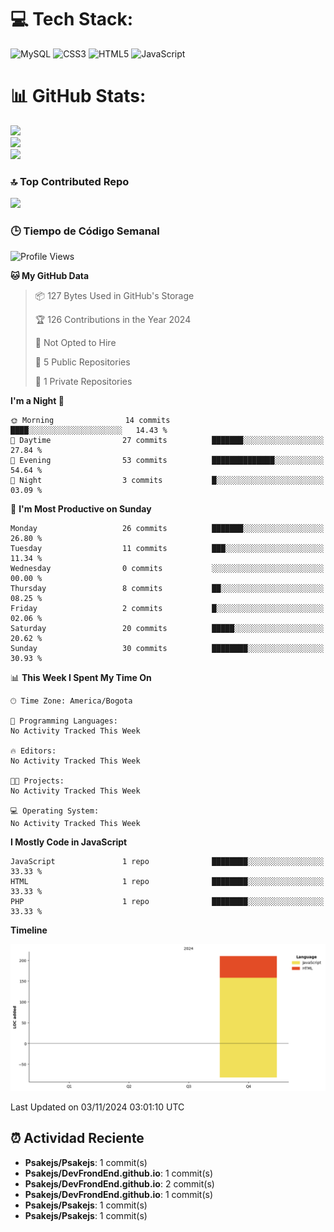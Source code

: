 
# 💻 Tech Stack:
![MySQL](https://img.shields.io/badge/mysql-4479A1.svg?style=plastic&logo=mysql&logoColor=white) ![CSS3](https://img.shields.io/badge/css3-%231572B6.svg?style=plastic&logo=css3&logoColor=white) ![HTML5](https://img.shields.io/badge/html5-%23E34F26.svg?style=plastic&logo=html5&logoColor=white) ![JavaScript](https://img.shields.io/badge/javascript-%23323330.svg?style=plastic&logo=javascript&logoColor=%23F7DF1E)

# 📊 GitHub Stats:
![](https://github-readme-stats.vercel.app/api?username=Psakejs&theme=shadow_blue&hide_border=false&include_all_commits=true&count_private=true)<br/>
![](https://github-readme-streak-stats.herokuapp.com/?user=Psakejs&theme=shadow_blue&hide_border=false)<br/>
![](https://github-readme-stats.vercel.app/api/top-langs/?username=Psakejs&theme=shadow_blue&hide_border=false&include_all_commits=true&count_private=true&layout=compact)

### 🔝 Top Contributed Repo
![](https://github-contributor-stats.vercel.app/api?username=Psakejs&limit=5&theme=shadow_blue&combine_all_yearly_contributions=true)


### 🕒 Tiempo de Código Semanal
<!--START_SECTION:waka-->
![Profile Views](http://img.shields.io/badge/Profile%20Views-397-blue)

**🐱 My GitHub Data** 

> 📦 127 Bytes Used in GitHub's Storage 
 > 
> 🏆 126 Contributions in the Year 2024
 > 
> 🚫 Not Opted to Hire
 > 
> 📜 5 Public Repositories 
 > 
> 🔑 1 Private Repositories 
 > 
**I'm a Night 🦉** 

```text
🌞 Morning                14 commits          ████░░░░░░░░░░░░░░░░░░░░░   14.43 % 
🌆 Daytime                27 commits          ███████░░░░░░░░░░░░░░░░░░   27.84 % 
🌃 Evening                53 commits          ██████████████░░░░░░░░░░░   54.64 % 
🌙 Night                  3 commits           █░░░░░░░░░░░░░░░░░░░░░░░░   03.09 % 
```
📅 **I'm Most Productive on Sunday** 

```text
Monday                   26 commits          ███████░░░░░░░░░░░░░░░░░░   26.80 % 
Tuesday                  11 commits          ███░░░░░░░░░░░░░░░░░░░░░░   11.34 % 
Wednesday                0 commits           ░░░░░░░░░░░░░░░░░░░░░░░░░   00.00 % 
Thursday                 8 commits           ██░░░░░░░░░░░░░░░░░░░░░░░   08.25 % 
Friday                   2 commits           █░░░░░░░░░░░░░░░░░░░░░░░░   02.06 % 
Saturday                 20 commits          █████░░░░░░░░░░░░░░░░░░░░   20.62 % 
Sunday                   30 commits          ████████░░░░░░░░░░░░░░░░░   30.93 % 
```


📊 **This Week I Spent My Time On** 

```text
🕑︎ Time Zone: America/Bogota

💬 Programming Languages: 
No Activity Tracked This Week

🔥 Editors: 
No Activity Tracked This Week

🐱‍💻 Projects: 
No Activity Tracked This Week

💻 Operating System: 
No Activity Tracked This Week
```

**I Mostly Code in JavaScript** 

```text
JavaScript               1 repo              ████████░░░░░░░░░░░░░░░░░   33.33 % 
HTML                     1 repo              ████████░░░░░░░░░░░░░░░░░   33.33 % 
PHP                      1 repo              ████████░░░░░░░░░░░░░░░░░   33.33 % 
```



**Timeline**

![Lines of Code chart](https://raw.githubusercontent.com/Psakejs/Psakejs/main/assets/bar_graph.png)


 Last Updated on 03/11/2024 03:01:10 UTC
<!--END_SECTION:waka-->



























































































































































## ⏰ Actividad Reciente
- **Psakejs/Psakejs**: 1 commit(s)
- **Psakejs/DevFrondEnd.github.io**: 1 commit(s)
- **Psakejs/DevFrondEnd.github.io**: 2 commit(s)
- **Psakejs/DevFrondEnd.github.io**: 1 commit(s)
- **Psakejs/Psakejs**: 1 commit(s)
- **Psakejs/Psakejs**: 1 commit(s)
